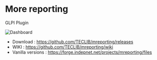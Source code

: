 More reporting
==============

GLPI Plugin

![Dashboard](https://raw.githubusercontent.com/TECLIB/mreporting/master/screenshots/dashboard.png)

* Download : https://github.com/TECLIB/mreporting/releases
* WIKI : https://github.com/TECLIB/mreporting/wiki
* Vanilla versions : https://forge.indepnet.net/projects/mreporting/files
